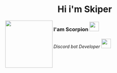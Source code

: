 <h1 align="center">Hi i'm Skiper</h1> 

<img src="https://media.discordapp.net/attachments/1143821197805625358/1165069511821639760/RDT_20230810_0204303457436598470040252.jpg" align="left" width="150" height="150">
<h3>I'am Scorpion <img src="https://cdn.discordapp.com/emojis/1081703197795696711.gif?v=1" width="30"></h3>
<h6>Discord bot Developer <img src="https://cdn.discordapp.com/emojis/1081703069068312606.gif?v=1" width="30"></h6>